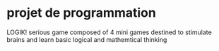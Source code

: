 # projet de programmation

LOGIK! serious game composed of 4 mini games destined to stimulate brains and learn basic logical and mathemtical thinking
